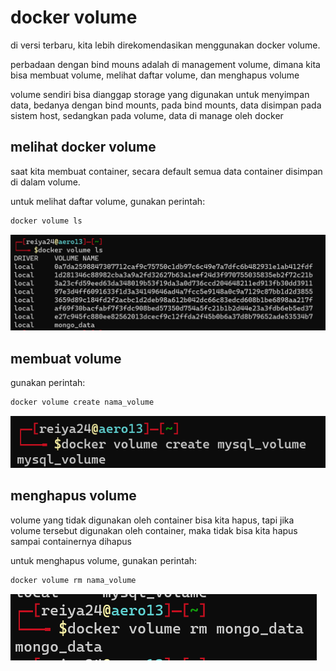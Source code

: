 # docker volume

di versi terbaru, kita lebih direkomendasikan menggunakan docker volume.

perbadaan dengan bind mouns adalah di management volume, dimana kita bisa membuat volume, melihat daftar volume, dan menghapus volume

volume sendiri bisa dianggap storage yang digunakan untuk menyimpan data, bedanya dengan bind mounts, pada bind mounts, data disimpan pada sistem host, sedangkan pada volume, data di manage oleh docker

## melihat docker volume

saat kita membuat container, secara default semua data container disimpan di dalam volume.

untuk melihat daftar volume, gunakan perintah:

```bash
docker volume ls
```

![Untitled](docker%20volume%204b43c1f151ea4c4980b31f11e35537c9/Untitled.png)

## membuat volume

gunakan perintah:

```bash
docker volume create nama_volume
```

![Untitled](docker%20volume%204b43c1f151ea4c4980b31f11e35537c9/Untitled%201.png)

## menghapus volume

volume yang tidak digunakan oleh container bisa kita hapus, tapi jika volume tersebut digunakan oleh container, maka tidak bisa kita hapus sampai containernya dihapus

untuk menghapus volume, gunakan perintah:

```bash
docker volume rm nama_volume
```

![Untitled](docker%20volume%204b43c1f151ea4c4980b31f11e35537c9/Untitled%202.png)